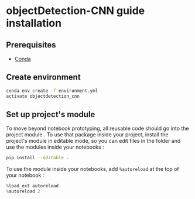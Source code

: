 # objectDetection-CNN guide installation

## Prerequisites

- [Conda](https://docs.conda.io/projects/conda/en/latest/user-guide/install/download.html)

## Create environment

```bash
conda env create -f environment.yml
activate objectdetection_cnn
```

## Set up project's module

To move beyond notebook prototyping, all reusable code should go into the project module . To use that package inside your project, install the project's module in editable mode, so you can edit files in the folder and use the modules inside your notebooks :

```bash
pip install --editable .
```

To use the module inside your notebooks, add `%autoreload` at the top of your notebook :

```python
%load_ext autoreload
%autoreload 2
```